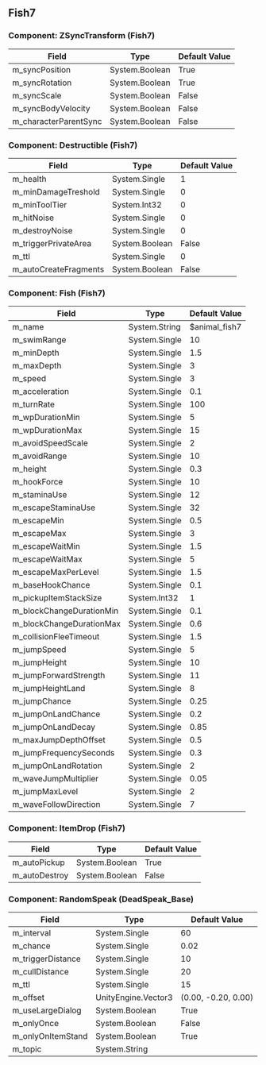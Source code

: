 ## Fish7

### Component: ZSyncTransform (Fish7)

|Field|Type|Default Value|
|-----|----|-------------|
|m_syncPosition|System.Boolean|True|
|m_syncRotation|System.Boolean|True|
|m_syncScale|System.Boolean|False|
|m_syncBodyVelocity|System.Boolean|False|
|m_characterParentSync|System.Boolean|False|

### Component: Destructible (Fish7)

|Field|Type|Default Value|
|-----|----|-------------|
|m_health|System.Single|1|
|m_minDamageTreshold|System.Single|0|
|m_minToolTier|System.Int32|0|
|m_hitNoise|System.Single|0|
|m_destroyNoise|System.Single|0|
|m_triggerPrivateArea|System.Boolean|False|
|m_ttl|System.Single|0|
|m_autoCreateFragments|System.Boolean|False|

### Component: Fish (Fish7)

|Field|Type|Default Value|
|-----|----|-------------|
|m_name|System.String|$animal_fish7|
|m_swimRange|System.Single|10|
|m_minDepth|System.Single|1.5|
|m_maxDepth|System.Single|3|
|m_speed|System.Single|3|
|m_acceleration|System.Single|0.1|
|m_turnRate|System.Single|100|
|m_wpDurationMin|System.Single|5|
|m_wpDurationMax|System.Single|15|
|m_avoidSpeedScale|System.Single|2|
|m_avoidRange|System.Single|10|
|m_height|System.Single|0.3|
|m_hookForce|System.Single|10|
|m_staminaUse|System.Single|12|
|m_escapeStaminaUse|System.Single|32|
|m_escapeMin|System.Single|0.5|
|m_escapeMax|System.Single|3|
|m_escapeWaitMin|System.Single|1.5|
|m_escapeWaitMax|System.Single|5|
|m_escapeMaxPerLevel|System.Single|1.5|
|m_baseHookChance|System.Single|0.1|
|m_pickupItemStackSize|System.Int32|1|
|m_blockChangeDurationMin|System.Single|0.1|
|m_blockChangeDurationMax|System.Single|0.6|
|m_collisionFleeTimeout|System.Single|1.5|
|m_jumpSpeed|System.Single|5|
|m_jumpHeight|System.Single|10|
|m_jumpForwardStrength|System.Single|11|
|m_jumpHeightLand|System.Single|8|
|m_jumpChance|System.Single|0.25|
|m_jumpOnLandChance|System.Single|0.2|
|m_jumpOnLandDecay|System.Single|0.85|
|m_maxJumpDepthOffset|System.Single|0.5|
|m_jumpFrequencySeconds|System.Single|0.3|
|m_jumpOnLandRotation|System.Single|2|
|m_waveJumpMultiplier|System.Single|0.05|
|m_jumpMaxLevel|System.Single|2|
|m_waveFollowDirection|System.Single|7|

### Component: ItemDrop (Fish7)

|Field|Type|Default Value|
|-----|----|-------------|
|m_autoPickup|System.Boolean|True|
|m_autoDestroy|System.Boolean|False|

### Component: RandomSpeak (DeadSpeak_Base)

|Field|Type|Default Value|
|-----|----|-------------|
|m_interval|System.Single|60|
|m_chance|System.Single|0.02|
|m_triggerDistance|System.Single|10|
|m_cullDistance|System.Single|20|
|m_ttl|System.Single|15|
|m_offset|UnityEngine.Vector3|(0.00, -0.20, 0.00)|
|m_useLargeDialog|System.Boolean|True|
|m_onlyOnce|System.Boolean|False|
|m_onlyOnItemStand|System.Boolean|True|
|m_topic|System.String||

